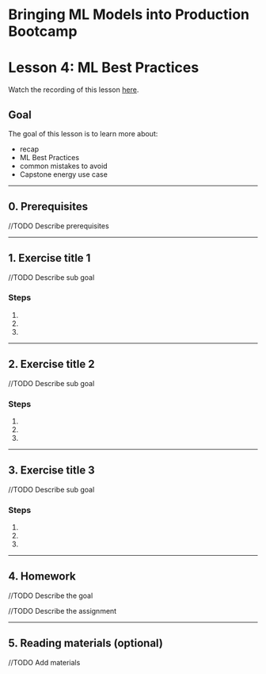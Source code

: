 # Bringing ML Models into Production Bootcamp
# Lesson 4: ML Best Practices

Watch the recording of this lesson [here](https://youtu.be/J2XgPmsTfGU).

## Goal

The goal of this lesson is to learn more about:
- recap
- ML Best Practices
- common mistakes to avoid
- Capstone energy use case

---

## 0. Prerequisites

//TODO Describe prerequisites

---
## 1. Exercise title 1

//TODO Describe sub goal

### Steps

1.
2.
3.

---
## 2. Exercise title 2

//TODO Describe sub goal
### Steps

1.
2.
3.

---
## 3. Exercise title 3

//TODO Describe sub goal

### Steps

1.
2.
3.

---
## 4. Homework

//TODO Describe the goal

//TODO Describe the assignment

---
## 5. Reading materials (optional)

//TODO Add materials
